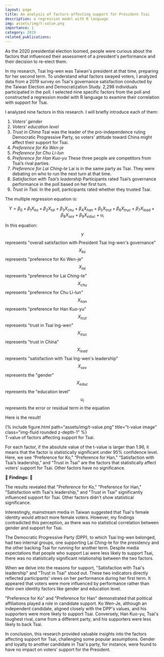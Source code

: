 ```yaml
---
layout: page
title: An analysis of factors affecting support for President Tsai 
description: a regression model with R language
img: assets/img/t-value.png
importance: 1
category: 2019
related_publications: 
---
```


As the 2020 presidential election loomed, people were curious about the factors that influenced their assessment of a president's performance and their decision to re-elect them.

In my research, Tsai Ing-wen was Taiwan's president at that time, preparing for her second term. To understand what factors swayed voters, I analyzed data from a 2019 survey on Tsai's governance satisfaction conducted by the Taiwan Election and Democratization Study. 2,298 individuals participated in the poll. I selected nine specific factors from the poll and constructed a regression model with R language to examine their correlation with support for Tsai.

I analyzed nine factors in this research. I will briefly introduce each of them:
1. *Voters’ gender*
2. *Voters’ education level*
3. *Trust in China*
Tsai was the leader of the pro-independence ruling Democratic Progressive Party, so voters' attitude toward China might affect their support for Tsai.
4. *Preference for Ko Wen-je*
5. *Preference for Chu Li-lun*
6. *Preference for Han Kuo-yu*
These three people are competitors from Tsai’s rival parties.
8. *Preference for Lai Ching-te*
 Lai is in the same party as Tsai. They were debating on who to run the next turn at that time.
10. *Satisfaction with Tsai’s leadership*
Participants rated Tsai’s governance performance in the poll based on her first turn.
12. *Trust in Tsai.* 
In the poll, participants rated whether they trusted Tsai.

The multiple regression equation is:

$$Y = β_0 + β_1X_{ko} + β_2X_{lai} + β_3X_{chu} + β_4X_{han} + β_5X_{trut} + β_6X_{truc} + β_7X_{lead} + β_8X_{sex} + β_9X_{educ} + u_i$$

In this equation: 

$$Y$$ represents "overall satisfaction with President Tsai Ing-wen's governance" 
$$X_{ko}$$ represents "preference for Ko Wen-je" 
$$X_{lai}$$ represents "preference for Lai Ching-te" 
$$X_{chu}$$ represents "preference for Chu Li-lun" 
$$X_{han}$$ represents "preference for Han Kuo-yu" 
$$X_{trut}$$ represents "trust in Tsai Ing-wen" 
$$X_{truc}$$ represents "trust in China" 
$$X_{lead}$$ represents "satisfaction with Tsai Ing-wen's leadership" 
$$X_{sex}$$ represents the "gender"
$$X_{educ}$$ represents the "education level"
$$u_{i}$$ represents the error or residual term in the equation

Here is the result!

<div class="row">
    <div class="col-sm mt-3 mt-md-0">
        {% include figure.html path="assets/img/t-value.png" title="t-value image" class="img-fluid rounded z-depth-1" %}
    </div>
</div>
<div class="caption">
    T-value of factors affecting support for Tsai.
</div>

For each factor, if the absolute value of the t-value is larger than 1.96, it means that the factor is statistically significant under 95% confidence level. Here, we see “Preference for Ko,” “Preference for Han,” “Satisfaction with Tsai’s leadership,” and “Trust in Tsai” are the factors that statistically affect voters’ support for Tsai. Other factors have no significance.

🌸 **Findings:** 🌸

The results revealed that "Preference for Ko," "Preference for Han," "Satisfaction with Tsai's leadership," and "Trust in Tsai" significantly influenced support for Tsai. Other factors didn't show statistical significance.

Interestingly, mainstream media in Taiwan suggested that Tsai's female identity would attract more female voters. However, my findings contradicted this perception, as there was no statistical correlation between gender and support for Tsai.

The Democratic Progressive Party (DPP), to which Tsai Ing-wen belonged, had two internal groups, one supporting Lai Ching-te for the presidency and the other backing Tsai for running for another term. Despite media expectations that people who support Lai were less likely to support Tsai, there was no statistically significant relationship between the two factors. 

When we delve into the reasons for support, "Satisfaction with Tsai's leadership" and "Trust in Tsai" stood out. These two indicators directly reflected participants' views on her performance during her first term. It appeared that voters were more influenced by performance rather than their own identity factors like gender and education level.

"Preference for Ko" and "Preference for Han" demonstrated that political affiliations played a role in candidate support. Ko Wen-Je, although an independent candidate, aligned closely with the DPP's values, and his supporters were more likely to support Tsai. Conversely, Han Kuo-yu, Tsai's toughest rival, came from a different party, and his supporters were less likely to back Tsai.

In conclusion, this research provided valuable insights into the factors affecting support for Tsai, challenging some popular assumptions. Gender and loyalty to another candidate in Tsai's party, for instance, were found to have no impact on voters' support for the President.
